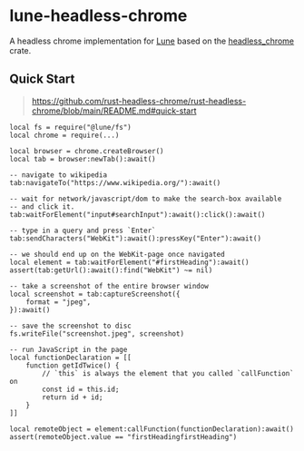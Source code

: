 # lune-headless-chrome

A headless chrome implementation for [Lune](https://github.com/lune-org/lune) based on the [headless_chrome](https://github.com/rust-headless-chrome/rust-headless-chrome) crate.

## Quick Start

> https://github.com/rust-headless-chrome/rust-headless-chrome/blob/main/README.md#quick-start

```luau
local fs = require("@lune/fs")
local chrome = require(...)

local browser = chrome.createBrowser()
local tab = browser:newTab():await()

-- navigate to wikipedia
tab:navigateTo("https://www.wikipedia.org/"):await()

-- wait for network/javascript/dom to make the search-box available
-- and click it.
tab:waitForElement("input#searchInput"):await():click():await()

-- type in a query and press `Enter`
tab:sendCharacters("WebKit"):await():pressKey("Enter"):await()

-- we should end up on the WebKit-page once navigated
local element = tab:waitForElement("#firstHeading"):await()
assert(tab:getUrl():await():find("WebKit") ~= nil)

-- take a screenshot of the entire browser window
local screenshot = tab:captureScreenshot({
	format = "jpeg",
}):await()

-- save the screenshot to disc
fs.writeFile("screenshot.jpeg", screenshot)

-- run JavaScript in the page
local functionDeclaration = [[
	function getIdTwice() {
		// `this` is always the element that you called `callFunction` on
		const id = this.id;
		return id + id;
	}
]]

local remoteObject = element:callFunction(functionDeclaration):await()
assert(remoteObject.value == "firstHeadingfirstHeading")
```
